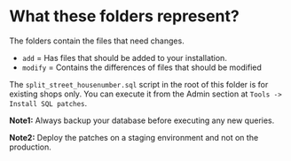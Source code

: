 What these folders represent?
=============================

The folders contain the files that need changes.

* `add` = Has files that should be added to your installation.
* `modify` = Contains the differences of files that should be modified

The `split_street_housenumber.sql` script in the root of this folder is for existing shops only. You can execute it from the Admin section at `Tools -> Install SQL patches`.

__Note1:__ Always backup your database before executing any new queries.

__Note2:__ Deploy the patches on a staging environment and not on the production.
